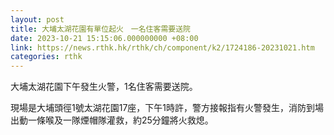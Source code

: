 ```yaml
---
layout: post
title: 大埔太湖花園有單位起火　一名住客需要送院
date: 2023-10-21 15:15:06.000000000 +08:00
link: https://news.rthk.hk/rthk/ch/component/k2/1724186-20231021.htm
categories: rthk
---
```


大埔太湖花園下午發生火警，1名住客需要送院。

現場是大埔頭徑1號太湖花園17座，下午1時許，警方接報指有火警發生，消防到場出動一條喉及一隊煙帽隊灌救，約25分鐘將火救熄。
